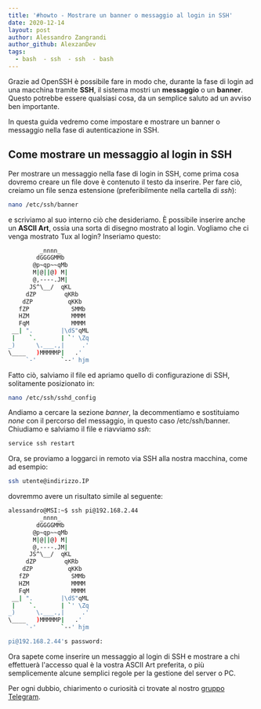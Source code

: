 ```yaml
---
title: '#howto - Mostrare un banner o messaggio al login in SSH'
date: 2020-12-14
layout: post
author: Alessandro Zangrandi
author_github: AlexzanDev
tags:
  - bash  - ssh  - ssh  - bash
---
```

Grazie ad OpenSSH è possibile fare in modo che, durante la fase di login ad una macchina tramite **SSH**, il sistema mostri un **messaggio** o un **banner**. Questo potrebbe essere qualsiasi cosa, da un semplice saluto ad un avviso ben importante.

In questa guida vedremo come impostare e mostrare un banner o messaggio nella fase di autenticazione in SSH.

## Come mostrare un messaggio al login in SSH

Per mostrare un messaggio nella fase di login in SSH, come prima cosa dovremo creare un file dove è contenuto il testo da inserire. Per fare ciò, creiamo un file senza estensione (preferibilmente nella cartella di *ssh*):

```bash
nano /etc/ssh/banner
```

e scriviamo al suo interno ciò che desideriamo. È possibile inserire anche un **ASCII Art**, ossia una sorta di disegno mostrato al login. Vogliamo che ci venga mostrato Tux al login? Inseriamo questo:

```bash
         _nnnn_
        dGGGGMMb
       @p~qp~~qMb
       M|@||@) M|
       @,----.JM|
      JS^\__/  qKL
     dZP        qKRb
    dZP          qKKb
   fZP            SMMb
   HZM            MMMM
   FqM            MMMM
 __| ".        |\dS"qML
 |    `.       | `' \Zq
_)      \.___.,|     .'
\____   )MMMMMP|   .'
     `-'       `--' hjm
```

Fatto ciò, salviamo il file ed apriamo quello di configurazione di SSH, solitamente posizionato in:

```bash
nano /etc/ssh/sshd_config
```

Andiamo a cercare la sezione *banner*, la decommentiamo e sostituiamo *none* con il percorso del messaggio, in questo caso /etc/ssh/banner. Chiudiamo e salviamo il file e riavviamo *ssh*:

```bash
service ssh restart
```

Ora, se proviamo a loggarci in remoto via SSH alla nostra macchina, come ad esempio:

```bash
ssh utente@indirizzo.IP
```

dovremmo avere un risultato simile al seguente:

```bash
alessandro@MSI:~$ ssh pi@192.168.2.44
         _nnnn_
        dGGGGMMb
       @p~qp~~qMb
       M|@||@) M|
       @,----.JM|
      JS^\__/  qKL
     dZP        qKRb
    dZP          qKKb
   fZP            SMMb
   HZM            MMMM
   FqM            MMMM
 __| ".        |\dS"qML
 |    `.       | `' \Zq
_)      \.___.,|     .'
\____   )MMMMMP|   .'
     `-'       `--' hjm

pi@192.168.2.44's password:
```

Ora sapete come inserire un messaggio al login di SSH e mostrare a chi effettuerà l'accesso qual è la vostra ASCII Art preferita, o più semplicemente alcune semplici regole per la gestione del server o PC.

Per ogni dubbio, chiarimento o curiosità ci trovate al nostro [gruppo Telegram](https://t.me/linuxpeople).
